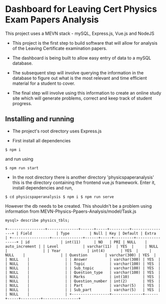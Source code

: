 # Dashboard for Leaving Cert Physics Exam Papers Analysis

This project uses a MEVN stack - mySQL, Express.js, Vue.js and NodeJS

* This project is the first step to build software that will allow for analysis of the Leaving Certificate examination papers.

* The dashboard is being built to allow easy entry of data to a mySQL database.

* The subsequent step will involve querying the information in the database to figure out what is the most relevant and time efficient material for a student to cover.

* The final step will involve using this information to create an online study site which will generate problems, correct and keep track of student progress.

## Installing and running

* The project's root directory uses Express.js

* First install all dependencies

`$ npm i`

and run using

`$ npm run start`

* In the root directory there is another directory 'physicspaperanalysis' this is the directory containing the frontend vue.js framework. Enter it, install dependencies and run,

`$ cd physicspaperanalysis
$ npm i
$ npm run serve`

However the db needs to be created. This shouldn't be a problem using information from MEVN-Physics-Ppaers-Analysis/model/Task.js

`mysql> describe physics_tbls;`

`+-----------------+--------------+------+-----+---------+----------------+
| Field           | Type         | Null | Key | Default | Extra          |
+-----------------+--------------+------+-----+---------+----------------+
| id              | int(11)      | NO   | PRI | NULL    | auto_increment |
| Level           | varchar(11)  | YES  |     | NULL    |                |
| Year            | int(4)       | YES  |     | NULL    |                |
| Question        | varchar(300) | YES  |     | NULL    |                |
| Answer          | varchar(300) | YES  |     | NULL    |                |
| Topic           | varchar(100) | YES  |     | NULL    |                |
| Sub_topic       | varchar(100) | YES  |     | NULL    |                |
| Question_type   | varchar(100) | YES  |     | NULL    |                |
| Marks           | int(10)      | YES  |     | NULL    |                |
| Question_number | int(2)       | YES  |     | NULL    |                |
| Part            | varchar(5)   | YES  |     | NULL    |                |
| Sub_part        | varchar(5)   | YES  |     | NULL    |                |
+-----------------+--------------+------+-----+---------+----------------+`

